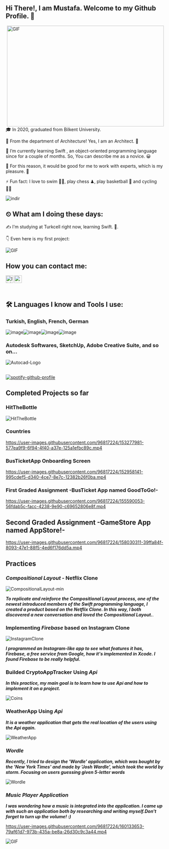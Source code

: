 ##                                                   Hi There!, I am Mustafa. Welcome to my Github Profile. 👋

<img align="right" alt="GIF" src="https://github.com/abhisheknaiidu/abhisheknaiidu/blob/master/code.gif?raw=true" width="500" height="320" />

:mortar_board: In 2020, graduated from Bilkent University. 

:triangular_ruler: From the department of Architecture! Yes, I am an Architect. :round_pushpin:

🌱 I’m currently learning Swift , an object-oriented programming language since for a couple of months. So, You can describe me as a novice. :grinning:

👯 For this reason, it would be good for me to work with experts, which is my pleasure. 🎨

⚡ Fun fact: I love to swim 🏊‍♀️, play chess ♟, play basketball 🏀 and cycling 🚴‍♀️

![indir](https://user-images.githubusercontent.com/96817224/151426824-64b72af1-37d3-4867-872e-ea4dac289f06.jpg)
##

## ⏲ What am I doing these days:

:writing_hand:	I'm studying at Turkcell right now, learning Swift. 📃.

👇 Even here is my first project: 

<img align="middle" alt="GIF" src="https://user-images.githubusercontent.com/96817224/151414552-8282f83c-e1b0-4448-bb8a-a3f09d40cc0f.gif" />


## How you can contact me: 

[<img align="left" alt="linkedin | LinkedIn" width="24px" src="https://raw.githubusercontent.com/peterthehan/peterthehan/master/assets/linkedin.svg" />][linkedin]
[<img align="left" height="24" width="24" src="https://upload.wikimedia.org/wikipedia/commons/7/7e/Gmail_icon_%282020%29.svg" />][gmail]

 <br />

[linkedin]: https://www.linkedin.com/in/mustafa-pekdemir-009623110/
[gmail]: mailto:mustafaapekdemir@gmail.com
<br />


## 🛠️ Languages I know and Tools I use:

###    Turkish, English, French, German

![image](https://user-images.githubusercontent.com/96817224/151431084-8ebcc476-5cb8-4985-b2d2-e5c20c7775ed.png)![image](https://user-images.githubusercontent.com/96817224/151431173-03fe85ed-e6d1-4baa-a283-68e134d3aeac.png)![image](https://user-images.githubusercontent.com/96817224/151431123-ec3a8599-f85d-43f9-99fe-3f266eebc6db.png)![image](https://user-images.githubusercontent.com/96817224/151431211-a03327d8-0373-4672-a1ba-9b5d4739e958.png)

### Autodesk Softwares, SketchUp, Adobe Creative Suite, and so on...

![Autocad-Logo](https://user-images.githubusercontent.com/96817224/151434341-286e23b0-dbcc-427a-8102-67d86d549295.png)

##

[![spotify-github-profile](https://spotify-github-profile.vercel.app/api/view?uid=fischerweise&cover_image=true&theme=default&bar_color=53b14f&bar_color_cover=true)](https://spotify-github-profile.vercel.app/api/view?uid=fischerweise&redirect=true)

##

## Completed Projects so far

### HitTheBottle

![HitTheBottle](https://user-images.githubusercontent.com/96817224/151414552-8282f83c-e1b0-4448-bb8a-a3f09d40cc0f.gif)

### Countries

https://user-images.githubusercontent.com/96817224/153277981-577ea9f9-6f94-4f40-a37e-125a1efbc89c.mp4

### BusTicketApp Onboarding Screen

https://user-images.githubusercontent.com/96817224/152958141-995cdef5-d340-4ce7-8e7c-12382b26f0ba.mp4

### First Graded Assignment -BusTicket App named GoodToGo!-

https://user-images.githubusercontent.com/96817224/155590053-56fdab5c-facc-4238-9e90-c69652806e8f.mp4

## Second Graded Assignment -GameStore App named AppStore!-

https://user-images.githubusercontent.com/96817224/158030311-39ffa84f-8093-47e1-88f5-4ed6f176dd5a.mp4

## Practices

### ***Compositional Layout*** - Netflix Clone 

![CompositionalLayout-min](https://user-images.githubusercontent.com/96817224/158624643-fe7500bb-b03a-48c7-9098-24e9b67695c3.gif)

***To replicate and reinforce the Compositional Layout process, one of the newest introduced members of the Swift programming language, I created a product based on the Netflix Clone. In this way, I both discovered a new conversation and loved the Compositional Layout.***.

### Implementing ***Firebase*** based on Instagram Clone

![InstagramClone](https://user-images.githubusercontent.com/96817224/158625489-0bf6f335-2a9b-4242-a236-b194960f6eaa.gif)

***I programmed an Instagram-like app to see what features it has, Firebase, a free service from Google, how it's implemented in Xcode. I found Firebase to be really helpful.***

### Builded CryptoAppTracker Using ***Api***

***In this practice, my main goal is to learn how to use Api and how to implement it on a project.***

![Coins](https://user-images.githubusercontent.com/96817224/159019680-b9d04cce-1a45-4e4f-80bb-aca50d5d766c.gif)

### WeatherApp Using ***Api***

***It is a weather application that gets the real location of the users using the Api again.***

![WeatherApp](https://user-images.githubusercontent.com/96817224/160132657-a69c18b7-ac33-4947-bf1d-89eea7ea8543.gif)

### ***Wordle***

***Recently, I tried to design the 'Wordle' application, which was bought by the 'New York Times' and made by 'Josh Wardle', which took the world by storm. Focusing on users guessing given 5-letter words***

![Wordle](https://user-images.githubusercontent.com/96817224/160133403-2933b0e0-fde3-42b0-b4e2-d363111bdcd5.gif)

### ***Music Player Application***

***I was wondering how a music is integrated into the application. I came up with such an application both by researching and writing myself.Don't forget to turn up the volume! :)***

https://user-images.githubusercontent.com/96817224/160133653-79af61d7-973b-435a-be8a-26d30c9c3a44.mp4

<img align="middle" alt="GIF" src="https://raw.githubusercontent.com/BrunnerLivio/brunnerlivio/master/images/marquee.svg" />
